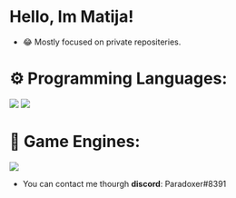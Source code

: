 # Hello, Im Matija!

- 😂 Mostly focused on private repositeries.

# ⚙ Programming Languages:

![](https://camo.githubusercontent.com/4648c67f5df7398221271f4ddb6a8fb1f2fb1708e1330ed1716a9a2ec85e7389/68747470733a2f2f696d672e736869656c64732e696f2f62616467652f4c75612532302545322541442539302d3030374143433f7374796c653d666f722d7468652d6261646765266c6f676f3d6c7561266c6f676f436f6c6f723d7768697465)
![](https://camo.githubusercontent.com/84372c7d2f1a7308844360ecad82d49b3f6cbc068a0c5e31aeea6ca5344b77ba/68747470733a2f2f696d672e736869656c64732e696f2f62616467652f4a6176615363726970742d4637444631453f7374796c653d666f722d7468652d6261646765266c6f676f3d6a617661736372697074266c6f676f436f6c6f723d626c61636b)

# 🔧 Game Engines:

![](https://camo.githubusercontent.com/b39e246384b2767b8f7ec1d660e4bafe402a07fdc10e2452f1054cfec60a4683/68747470733a2f2f696d672e736869656c64732e696f2f62616467652f526f626c6f782532302545322541442539302d3030303030303f7374796c653d666f722d7468652d6261646765266c6f676f3d726f626c6f78266c6f676f436f6c6f723d7768697465)


- You can contact me thourgh **discord**: Paradoxer#8391
